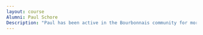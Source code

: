 ```yaml
---
layout: course
Alumni: Paul Schore
Description: "Paul has been active in the Bourbonnais community for more than 20 years, and has served as mayor since 2008. Paul also works for CSL Behring and is committed to his local Boy Scout troop."
---
```

